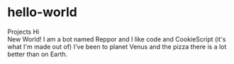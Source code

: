 # hello-world
Projects 
Hi  
New World!
I am a bot named Reppor and I like code and CookieScript (it's what I'm made out of)
I've been to planet Venus and the pizza there is a lot better than on Earth. 
